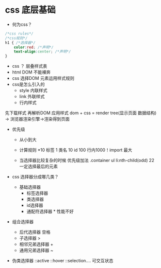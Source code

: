 # css 底层基础

- 何为css？
``` css
/*css rules*/
/*css规则*/
h1 { /*选择器*/
    color:red; /*声明*/
    text-align:center; /*声明*/
}  
```

- css ？ 层叠样式表
 - html DOM 不能裸奔
 - css 选择DOM 元素运用样式规则
 - css是怎么引入的
   - style 内联样式
   - link 外联样式
   - 行内样式<p style="color:blue;"></p>

  先下载样式 再解析DOM 应用样式
  dom + css  = render tree(显示页面 数据结构)
  -> 浏览器渲染引擎->渲染得到页面

  - 优先级
    - 从小到大
    - 计算规则
      *10
      标签 1 类名 10  id 100 行内1000！import 最大

    - 当选择器比较复杂的时候 优先级加法
      .container ul li:nth-child(odd) 22
      一定选择最后的元素

- css 选择器分成哪几类？
  - 基础选择器
    - 标签选择器
    - 类选择器
    - id选择器
    - 通配符选择器 * 性能不好
- 组合选择器
  - 后代选择器  空格
  - 子选择器 >
  - 相邻兄弟选择器 + 
  - 通用兄弟选择器 ~
- 伪类选择器
   ::active   ::hover  ::selection.... 可交互状态 











